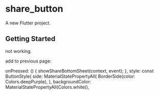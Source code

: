 # share_button

A new Flutter project.

## Getting Started

not working.

add to previous page:

onPressed: () {
showShareBottomSheet(context, event);
},
style: const ButtonStyle(
side: MaterialStatePropertyAll<BorderSide>(
BorderSide(color: Colors.deepPurple),
),
backgroundColor: MaterialStatePropertyAll<Color>(Colors.white)),